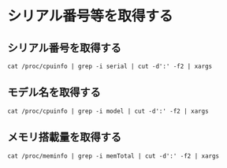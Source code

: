 # シリアル番号等を取得する



## シリアル番号を取得する

```
cat /proc/cpuinfo | grep -i serial | cut -d':' -f2 | xargs
```


## モデル名を取得する

```
cat /proc/cpuinfo | grep -i model | cut -d':' -f2 | xargs
```

## メモリ搭載量を取得する

```
cat /proc/meminfo | grep -i memTotal | cut -d':' -f2 | xargs
```

